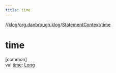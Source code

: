 ```yaml
---
title: time
---
```

//[klog](../../../index.html)/[org.danbrough.klog](../index.html)/[StatementContext](index.html)/[time](time.html)



# time



[common]\
val [time](time.html): [Long](https://kotlinlang.org/api/latest/jvm/stdlib/kotlin/-long/index.html)




